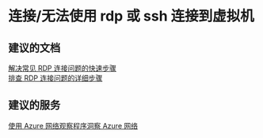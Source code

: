 <properties
    pageTitle="connectivity/cannot connect to virtual machine by using rdp or ssh"
    description="连接/无法使用 rdp 或 ssh 连接到虚拟机"
    service="microsoft.compute"
    resource="virtualmachines"
    authors="kasparks"
    displayOrder=""
    selfHelpType="generic"
    supportTopicIds="32411835"
    resourceTags=""
    productPesIds="14749"
    cloudEnvironments="public"
/>


# <a name="connectivitycannot-connect-to-virtual-machine-by-using-rdp-or-ssh"></a>连接/无法使用 rdp 或 ssh 连接到虚拟机

## <a name="recommended-documents"></a>**建议的文档**
[解决常见 RDP 连接问题的快速步骤](http://go.microsoft.com/fwlink/?LinkID=690601)<br>
[排查 RDP 连接问题的详细步骤](http://go.microsoft.com/fwlink/?LinkId=698281)<br>

## <a name="recommended-service"></a>**建议的服务**
[使用 Azure 网络观察程序洞察 Azure 网络](https://azure.microsoft.com/services/network-watcher/)

